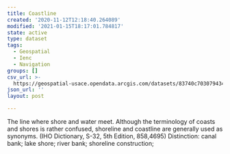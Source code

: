 ```yaml
---
title: Coastline
created: '2020-11-12T12:18:40.264089'
modified: '2021-01-15T18:17:01.784817'
state: active
type: dataset
tags:
  - Geospatial
  - Ienc
  - Navigation
groups: []
csv_url: >-
  https://geospatial-usace.opendata.arcgis.com/datasets/83740c703079434698db11454c73ffef_0.csv?outSR=%7B%22latestWkid%22%3A4326%2C%22wkid%22%3A4326%7D
json_url: ''
layout: post

---
```

The line where shore and water meet. Although the terminology of coasts and shores is rather confused, shoreline and coastline are generally used as synonyms. (IHO Dictionary, S-32, 5th Edition, 858,4695) Distinction: canal bank; lake shore; river bank; shoreline construction;
